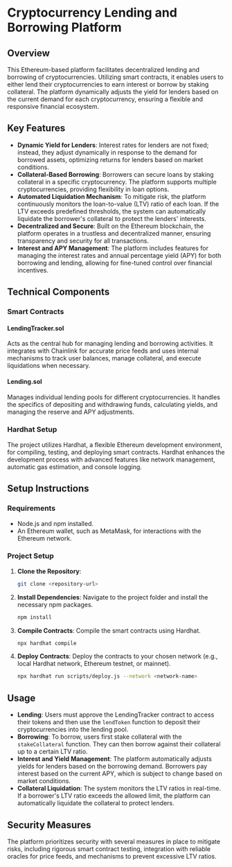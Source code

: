 # Cryptocurrency Lending and Borrowing Platform

## Overview

This Ethereum-based platform facilitates decentralized lending and borrowing of cryptocurrencies. Utilizing smart contracts, it enables users to either lend their cryptocurrencies to earn interest or borrow by staking collateral. The platform dynamically adjusts the yield for lenders based on the current demand for each cryptocurrency, ensuring a flexible and responsive financial ecosystem.

## Key Features

- **Dynamic Yield for Lenders**: Interest rates for lenders are not fixed; instead, they adjust dynamically in response to the demand for borrowed assets, optimizing returns for lenders based on market conditions.
- **Collateral-Based Borrowing**: Borrowers can secure loans by staking collateral in a specific cryptocurrency. The platform supports multiple cryptocurrencies, providing flexibility in loan options.
- **Automated Liquidation Mechanism**: To mitigate risk, the platform continuously monitors the loan-to-value (LTV) ratio of each loan. If the LTV exceeds predefined thresholds, the system can automatically liquidate the borrower's collateral to protect the lenders' interests.
- **Decentralized and Secure**: Built on the Ethereum blockchain, the platform operates in a trustless and decentralized manner, ensuring transparency and security for all transactions.
- **Interest and APY Management**: The platform includes features for managing the interest rates and annual percentage yield (APY) for both borrowing and lending, allowing for fine-tuned control over financial incentives.

## Technical Components

### Smart Contracts

#### LendingTracker.sol

Acts as the central hub for managing lending and borrowing activities. It integrates with Chainlink for accurate price feeds and uses internal mechanisms to track user balances, manage collateral, and execute liquidations when necessary.

#### Lending.sol

Manages individual lending pools for different cryptocurrencies. It handles the specifics of depositing and withdrawing funds, calculating yields, and managing the reserve and APY adjustments.

### Hardhat Setup

The project utilizes Hardhat, a flexible Ethereum development environment, for compiling, testing, and deploying smart contracts. Hardhat enhances the development process with advanced features like network management, automatic gas estimation, and console logging.

## Setup Instructions

### Requirements

-   Node.js and npm installed.
-   An Ethereum wallet, such as MetaMask, for interactions with the Ethereum network.

### Project Setup

1. **Clone the Repository**:
    ```sh
    git clone <repository-url>
    ```
2. **Install Dependencies**:
   Navigate to the project folder and install the necessary npm packages.
    ```sh
    npm install
    ```
3. **Compile Contracts**:
   Compile the smart contracts using Hardhat.
    ```sh
    npx hardhat compile
    ```
4. **Deploy Contracts**:
   Deploy the contracts to your chosen network (e.g., local Hardhat network, Ethereum testnet, or mainnet).
    ```sh
    npx hardhat run scripts/deploy.js --network <network-name>
    ```

## Usage

-   **Lending**: Users must approve the LendingTracker contract to access their tokens and then use the `lendToken` function to deposit their cryptocurrencies into the lending pool.
-   **Borrowing**: To borrow, users first stake collateral with the `stakeCollateral` function. They can then borrow against their collateral up to a certain LTV ratio.
-   **Interest and Yield Management**: The platform automatically adjusts yields for lenders based on the borrowing demand. Borrowers pay interest based on the current APY, which is subject to change based on market conditions.
-   **Collateral Liquidation**: The system monitors the LTV ratios in real-time. If a borrower's LTV ratio exceeds the allowed limit, the platform can automatically liquidate the collateral to protect lenders.

## Security Measures

The platform prioritizes security with several measures in place to mitigate risks, including rigorous smart contract testing, integration with reliable oracles for price feeds, and mechanisms to prevent excessive LTV ratios.
